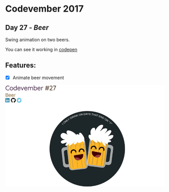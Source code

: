 # Codevember 2017

## Day 27 - *Beer*

Swing animation on two beers.

You can see it working in [codepen](https://codepen.io/RominaMartin/full/javapQ/)

## Features:
- [x] Animate beer movement

![](beer.gif)
